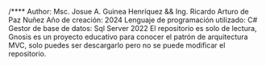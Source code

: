 /**** Author: Msc. Josue A. Guinea Henríquez && Ing. Ricardo Arturo de Paz Nuñez
Año de creación: 2024
Lenguaje de programación utilizado: C#
Gestor de base de datos: Sql Server 2022
El repositorio es solo de lectura, Gnosis es un proyecto educativo para conocer el patrón de arquitectura MVC, solo puedes ser descargarlo pero no se puede modificar el repositorio.
